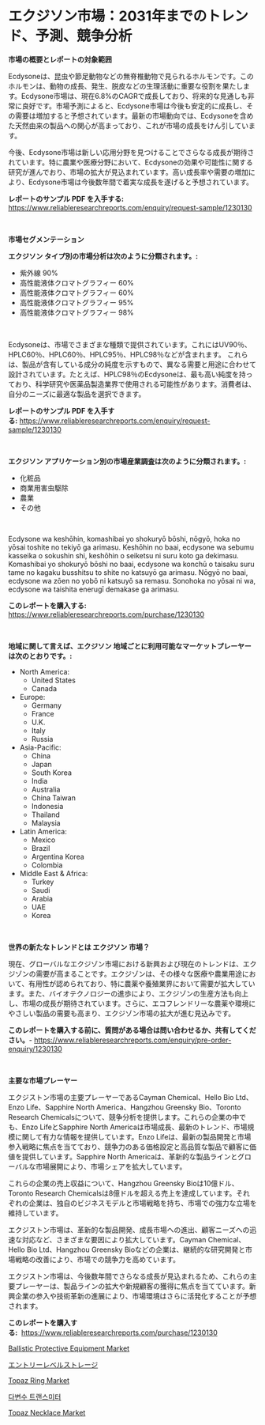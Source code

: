 <p><h1>エクジソン市場：2031年までのトレンド、予測、競争分析</h1></p><p><strong>市場の概要とレポートの対象範囲</strong></p>
<p><p>Ecdysoneは、昆虫や節足動物などの無脊椎動物で見られるホルモンです。このホルモンは、動物の成長、発生、脱皮などの生理活動に重要な役割を果たします。Ecdysone市場は、現在6.8%のCAGRで成長しており、将来的な見通しも非常に良好です。市場予測によると、Ecdysone市場は今後も安定的に成長し、その需要は増加すると予想されています。最新の市場動向では、Ecdysoneを含めた天然由来の製品への関心が高まっており、これが市場の成長をけん引しています。</p><p>今後、Ecdysone市場は新しい応用分野を見つけることでさらなる成長が期待されています。特に農業や医療分野において、Ecdysoneの効果や可能性に関する研究が進んでおり、市場の拡大が見込まれています。高い成長率や需要の増加により、Ecdysone市場は今後数年間で着実な成長を遂げると予想されています。</p></p>
<p><strong>レポートのサンプル PDF を入手する:</strong> <a href="https://www.reliableresearchreports.com/enquiry/request-sample/1230130">https://www.reliableresearchreports.com/enquiry/request-sample/1230130</a></p>
<p>&nbsp;</p>
<p><strong>市場セグメンテーション</strong></p>
<p><strong>エクジソン タイプ別の市場分析は次のように分類されます。:</strong></p>
<p><ul><li>紫外線 90%</li><li>高性能液体クロマトグラフィー 60%</li><li>高性能液体クロマトグラフィー 60%</li><li>高性能液体クロマトグラフィー 95%</li><li>高性能液体クロマトグラフィー 98%</li></ul></p>
<p>&nbsp;</p>
<p><p>Ecdysoneは、市場でさまざまな種類で提供されています。これにはUV90％、HPLC60％、HPLC60％、HPLC95％、HPLC98％などが含まれます。 これらは、製品が含有している成分の純度を示すもので、異なる需要と用途に合わせて設計されています。たとえば、HPLC98％のEcdysoneは、最も高い純度を持っており、科学研究や医薬品製造業界で使用される可能性があります。消費者は、自分のニーズに最適な製品を選択できます。</p></p>
<p><strong>レポートのサンプル PDF を入手する:</strong>&nbsp;<a href="https://www.reliableresearchreports.com/enquiry/request-sample/1230130">https://www.reliableresearchreports.com/enquiry/request-sample/1230130</a></p>
<p>&nbsp;</p>
<p><strong> エクジソン アプリケーション別の市場産業調査は次のように分類されます。:</strong></p>
<p><ul><li>化粧品</li><li>商業用害虫駆除</li><li>農業</li><li>その他</li></ul></p>
<p>&nbsp;</p>
<p><p>Ecdysone wa keshōhin, komashibai yo shokuryō bōshi, nōgyō, hoka no yōsai toshite no tekiyō ga arimasu. Keshōhin no baai, ecdysone wa sebumu kasseika o sokushin shi, keshōhin o seiketsu ni suru koto ga dekimasu. Komashibai yo shokuryō bōshi no baai, ecdysone wa konchū o taisaku suru tame no kagaku busshitsu to shite no katsuyō ga arimasu. Nōgyō no baai, ecdysone wa zōen no yobō ni katsuyō sa remasu. Sonohoka no yōsai ni wa, ecdysone wa taishita enerugī demakase ga arimasu.</p></p>
<p><strong>このレポートを購入する:</strong>&nbsp; <a href="https://www.reliableresearchreports.com/purchase/1230130">https://www.reliableresearchreports.com/purchase/1230130</a></p>
<p>&nbsp;</p>
<p><strong>地域に関して言えば、エクジソン 地域ごとに利用可能なマーケットプレーヤーは次のとおりです。:</strong></p>
<p><ul>
    <li>
        North America:
        <ul>
            <li>United States</li>
            <li>Canada</li>
        </ul>
    </li>
    <li>
        Europe:
        <ul>
            <li>Germany</li>
            <li>France</li>
            <li>U.K.</li>
            <li>Italy</li>
            <li>Russia</li>
        </ul>
    </li>
    <li>
        Asia-Pacific:
        <ul>
            <li>China</li>
            <li>Japan</li>
            <li>South Korea</li>
            <li>India</li>
            <li>Australia</li>
            <li>China Taiwan</li>
            <li>Indonesia</li>
            <li>Thailand</li>
            <li>Malaysia</li>
        </ul>
    </li>
    <li>
        Latin America:
        <ul>
            <li>Mexico</li>
            <li>Brazil</li>
            <li>Argentina Korea</li>
            <li>Colombia</li>
        </ul>
    </li>
    <li>
        Middle East & Africa:
        <ul>
            <li>Turkey</li>
            <li>Saudi</li>
            <li>Arabia</li>
            <li>UAE</li>
            <li>Korea</li>
        </ul>
    </li>
    </ul></p>
<p>&nbsp;</p>
<p><strong>世界の新たなトレンドとは エクジソン 市場？</strong></p>
<p><p>現在、グローバルなエクジゾン市場における新興および現在のトレンドは、エクジゾンの需要が高まることです。エクジゾンは、その様々な医療や農業用途において、有用性が認められており、特に農薬や養殖業界において需要が拡大しています。また、バイオテクノロジーの進歩により、エクジゾンの生産方法も向上し、市場の成長が期待されています。さらに、エコフレンドリーな農薬や環境にやさしい製品の需要も高まり、エクジゾン市場の拡大が進む見込みです。</p></p>
<p><strong>このレポートを購入する前に、質問がある場合は問い合わせるか、共有してください。</strong>- <a href="https://www.reliableresearchreports.com/enquiry/pre-order-enquiry/1230130">https://www.reliableresearchreports.com/enquiry/pre-order-enquiry/1230130</a></p>
<p>&nbsp;</p>
<p><strong>主要な市場プレーヤー</strong></p>
<p><p>エクジストン市場の主要プレーヤーであるCayman Chemical、Hello Bio Ltd、Enzo Life、Sapphire North America、Hangzhou Greensky Bio、Toronto Research Chemicalsについて、競争分析を提供します。これらの企業の中でも、Enzo LifeとSapphire North Americaは市場成長、最新のトレンド、市場規模に関して有力な情報を提供しています。Enzo Lifeは、最新の製品開発と市場参入戦略に焦点を当てており、競争力のある価格設定と高品質な製品で顧客に価値を提供しています。Sapphire North Americaは、革新的な製品ラインとグローバルな市場展開により、市場シェアを拡大しています。</p><p>これらの企業の売上収益について、Hangzhou Greensky Bioは10億ドル、Toronto Research Chemicalsは8億ドルを超える売上を達成しています。それぞれの企業は、独自のビジネスモデルと市場戦略を持ち、市場での強力な立場を維持しています。</p><p>エクジストン市場は、革新的な製品開発、成長市場への進出、顧客ニーズへの迅速な対応など、さまざまな要因により拡大しています。Cayman Chemical、Hello Bio Ltd、Hangzhou Greensky Bioなどの企業は、継続的な研究開発と市場戦略の改善により、市場での競争力を高めています。</p><p>エクジストン市場は、今後数年間でさらなる成長が見込まれるため、これらの主要プレーヤーは、製品ラインの拡大や新規顧客の獲得に焦点を当てています。新興企業の参入や技術革新の進展により、市場環境はさらに活発化することが予想されます。</p></p>
<p><strong>このレポートを購入する:</strong>&nbsp;&nbsp;<a href="https://www.reliableresearchreports.com/purchase/1230130">https://www.reliableresearchreports.com/purchase/1230130</a></p>
<p><p><a href="https://view.publitas.com/reportprime-1/ballistic-protective-equipment-market-centers-on-aspects-such-as-market-growth-market-share-market-opportunity-and-projected-forecasts-spanning-from-2024-to-2031/">Ballistic Protective Equipment Market</a></p><p><a href="https://medium.com/@mares423/%E3%82%A8%E3%83%B3%E3%83%88%E3%83%AA%E3%83%BC%E3%83%AC%E3%83%99%E3%83%AB%E3%81%AE%E3%82%B9%E3%83%88%E3%83%AC%E3%83%BC%E3%82%B8%E5%B8%82%E5%A0%B4-%E7%AB%B6%E4%BA%89%E5%88%86%E6%9E%90-%E5%B8%82%E5%A0%B4%E5%8B%95%E5%90%91-2031%E5%B9%B4%E3%81%BE%E3%81%A7%E3%81%AE%E4%BA%88%E6%B8%AC-03c941ce3e7c">エントリーレベルストレージ</a></p><p><a href="https://github.com/luckyshygirl/Market-Research-Report-List-3/blob/main/topaz-ring-market.md">Topaz Ring Market</a></p><p><a href="https://github.com/vsnao330707/Market-Research-Report-List-1/blob/main/80313603300.md">다변수 트랜스미터</a></p><p><a href="https://github.com/vimar16th/Market-Research-Report-List-3/blob/main/topaz-necklace-market.md">Topaz Necklace Market</a></p></p>